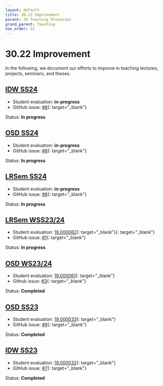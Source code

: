 ```yaml
---
layout: default
title: 30.22 Improvement
parent: 30 Teaching Processes
grand_parent: Teaching
nav_order: 22
---
```


# 30.22 Improvement

In the following, we document our efforts to improve in teaching lectures, projects, seminars, and theses.


## [IDW SS24](../32_lectures/32.02.idw-ss24.html)

- Student evaluation: **in-progress**
- GitHub issue: [#8](https://github.com/digital-work-lab/digital-work-lecture/issues/8){: target="_blank"}

Status: **In progress**

## [OSD SS24](../33_projects/33.03.osd-ss24.html)

- Student evaluation: **in-progress**
- GitHub issue: [#8](https://github.com/digital-work-lab/open-source-project/issues/8){: target="_blank"}

Status: **In progress**

## [LRSem SS24](../34_seminars/34.03.lrsem-ss24.html)

- Student evaluation: **in-progress**
- GitHub issue: [#6](https://github.com/digital-work-lab/literature-review-seminar/issues/6){: target="_blank"}

Status: **In progress**

## [LRSem WSS23/24](../34_seminars/34.02.lrsem-ws23-24.html)

- Student evaluation: [19.000062](https://nc-2272638881871040784.nextcloud-ionos.com/index.php/f/21479){: target="_blank"}{: target="_blank"}
- GitHub issue: [#1](https://github.com/digital-work-lab/literature-review-seminar/issues/1){: target="_blank"}

Status: **In progress**

## [OSD WS23/24](../33_projects/33.02.osd-ws23-24.html)

- Student evaluation: [19.000061](https://nc-2272638881871040784.nextcloud-ionos.com/index.php/f/21480){: target="_blank"}
- Github issue: [#3](https://github.com/digital-work-lab/open-source-project/issues/3){: target="_blank"}

Status: **Completed**

## [OSD SS23](../33_projects/33.01.osd-ss23.html)

- Student evaluation: [19.000033](https://nc-2272638881871040784.nextcloud-ionos.com/index.php/f/574){: target="_blank"}
- GitHub issue: [#9](https://github.com/digital-work-lab/open-source-project/issues/9){: target="_blank"}

Status: **Completed**

## [IDW SS23](../32_lectures/32.01.idw-ss23.html)

- Student evaluation: [19.000032](https://nc-2272638881871040784.nextcloud-ionos.com/index.php/f/575){: target="_blank"}
- GitHub issue: [#7](https://github.com/digital-work-lab/digital-work-lecture/issues/7){: target="_blank"}

Status: **Completed**
